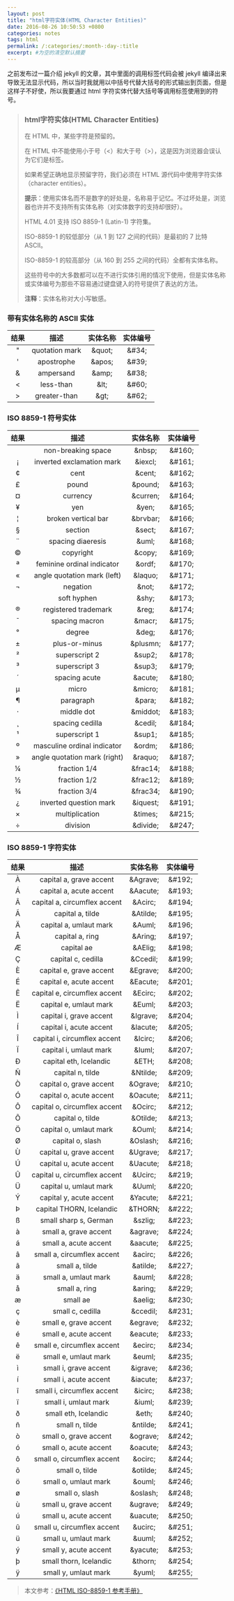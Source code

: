 ```yaml
---
layout: post
title: "html字符实体(HTML Character Entities)"
date: 2016-08-26 10:50:53 +0800
categories: notes
tags: html
permalink: /:categories/:month-:day-:title
excerpt: #为空的清空默认摘要
---
```

之前发布过一篇介绍 jekyll 的文章，其中里面的调用标签代码会被 jekyll 编译出来导致无法显示代码，所以当时我就用以中括号代替大括号的形式输出到页面，但是这样子不好使，所以我要通过 html 字符实体代替大括号等调用标签使用到的符号。

>### html字符实体(HTML Character Entities)
>在 HTML 中，某些字符是预留的。
>
>在 HTML 中不能使用小于号（<）和大于号（>），这是因为浏览器会误认为它们是标签。
>
>如果希望正确地显示预留字符，我们必须在 HTML 源代码中使用字符实体（character entities）。
>
>**提示**：使用实体名而不是数字的好处是，名称易于记忆。不过坏处是，浏览器也许并不支持所有实体名称（对实体数字的支持却很好）。
>
>HTML 4.01 支持 ISO 8859-1 (Latin-1) 字符集。
>
>ISO-8859-1 的较低部分（从 1 到 127 之间的代码）是最初的 7 比特 ASCII。
>
>ISO-8859-1 的较高部分（从 160 到 255 之间的代码）全都有实体名称。
>
>这些符号中的大多数都可以在不进行实体引用的情况下使用，但是实体名称或实体编号为那些不容易通过键盘键入的符号提供了表达的方法。
>
>**注释**：实体名称对大小写敏感。

### 带有实体名称的 ASCII 实体

|结果  |描述          |实体名称    |实体编号    |
|:----:|:------------:|:----------:|:----------:|
|"     |quotation mark|&amp;quot;  |&amp;#34;   |
|'     |apostrophe    |&amp;apos;  |&amp;#39;   |
|&     |ampersand     |&amp;amp;   |&amp;#38;   |
|<     |less-than     |&amp;lt;    |&amp;#60;   |
|>     |greater-than  |&amp;gt;    |&amp;#62;   |

### ISO 8859-1 符号实体

|结果  |描述                         |实体名称     |实体编号   |
|:----:|:---------------------------:|:-----------:|:---------:|
|      |non-breaking space           |&amp;nbsp;   |&amp;#160; |
|¡     |inverted exclamation mark    |&amp;iexcl;  |&amp;#161; |
|¢     |cent                         |&amp;cent;   |&amp;#162; |
|£     |pound                        |&amp;pound;  |&amp;#163; |
|¤     |currency                     |&amp;curren; |&amp;#164; |
|¥     |yen                          |&amp;yen;    |&amp;#165; |
|¦     |broken vertical bar          |&amp;brvbar; |&amp;#166; |
|§     |section                      |&amp;sect;   |&amp;#167; |
|¨     |spacing diaeresis            |&amp;uml;    |&amp;#168; |
|©     |copyright                    |&amp;copy;   |&amp;#169; |
|ª     |feminine ordinal indicator   |&amp;ordf;   |&amp;#170; |
|«     |angle quotation mark (left)  |&amp;laquo;  |&amp;#171; |
|¬     |negation                     |&amp;not;    |&amp;#172; |
|      |soft hyphen                  |&amp;shy;    |&amp;#173; |
|®     |registered trademark         |&amp;reg;    |&amp;#174; |
|¯     |spacing macron               |&amp;macr;   |&amp;#175; |
|°     |degree                       |&amp;deg;    |&amp;#176; |
|±     |plus-or-minus                |&amp;plusmn; |&amp;#177; |
|²     |superscript 2                |&amp;sup2;   |&amp;#178; |
|³     |superscript 3                |&amp;sup3;   |&amp;#179; |
|´     |spacing acute                |&amp;acute;  |&amp;#180; |
|µ     |micro                        |&amp;micro;  |&amp;#181; |
|¶     |paragraph                    |&amp;para;   |&amp;#182; |
|·     |middle dot                   |&amp;middot; |&amp;#183; |
|¸     |spacing cedilla              |&amp;cedil;  |&amp;#184; |
|¹     |superscript 1                |&amp;sup1;   |&amp;#185; |
|º     |masculine ordinal indicator  |&amp;ordm;   |&amp;#186; |
|»     |angle quotation mark (right) |&amp;raquo;  |&amp;#187; |
|¼     |fraction 1/4                 |&amp;frac14; |&amp;#188; |
|½     |fraction 1/2                 |&amp;frac12; |&amp;#189; |
|¾     |fraction 3/4                 |&amp;frac34; |&amp;#190; |
|¿     |inverted question mark       |&amp;iquest; |&amp;#191; |
|×     |multiplication               |&amp;times;  |&amp;#215; |
|÷     |division                     |&amp;divide; |&amp;#247; |

### ISO 8859-1 字符实体

|结果 |描述                          |实体名称      |实体编号  |
|:---:|:----------------------------:|:------------:|:--------:|
|À    |capital a, grave accent       |&amp;Agrave;  |&amp;#192;|
|Á    |capital a, acute accent       |&amp;Aacute;  |&amp;#193;|
|Â    |capital a, circumflex accent  |&amp;Acirc;   |&amp;#194;|
|Ã    |capital a, tilde              |&amp;Atilde;  |&amp;#195;|
|Ä    |capital a, umlaut mark        |&amp;Auml;    |&amp;#196;|
|Å    |capital a, ring               |&amp;Aring;   |&amp;#197;|
|Æ    |capital ae                    |&amp;AElig;   |&amp;#198;|
|Ç    |capital c, cedilla            |&amp;Ccedil;  |&amp;#199;|
|È    |capital e, grave accent       |&amp;Egrave;  |&amp;#200;|
|É    |capital e, acute accent       |&amp;Eacute;  |&amp;#201;|
|Ê    |capital e, circumflex accent  |&amp;Ecirc;   |&amp;#202;|
|Ë    |capital e, umlaut mark        |&amp;Euml;    |&amp;#203;|
|Ì    |capital i, grave accent       |&amp;Igrave;  |&amp;#204;|
|Í    |capital i, acute accent       |&amp;Iacute;  |&amp;#205;|
|Î    |capital i, circumflex accent  |&amp;Icirc;   |&amp;#206;|
|Ï    |capital i, umlaut mark        |&amp;Iuml;    |&amp;#207;|
|Ð    |capital eth, Icelandic        |&amp;ETH;     |&amp;#208;|
|Ñ    |capital n, tilde              |&amp;Ntilde;  |&amp;#209;|
|Ò    |capital o, grave accent       |&amp;Ograve;  |&amp;#210;|
|Ó    |capital o, acute accent       |&amp;Oacute;  |&amp;#211;|
|Ô    |capital o, circumflex accent  |&amp;Ocirc;   |&amp;#212;|
|Õ    |capital o, tilde              |&amp;Otilde;  |&amp;#213;|
|Ö    |capital o, umlaut mark        |&amp;Ouml;    |&amp;#214;|
|Ø    |capital o, slash              |&amp;Oslash;  |&amp;#216;|
|Ù    |capital u, grave accent       |&amp;Ugrave;  |&amp;#217;|
|Ú    |capital u, acute accent       |&amp;Uacute;  |&amp;#218;|
|Û    |capital u, circumflex accent  |&amp;Ucirc;   |&amp;#219;|
|Ü    |capital u, umlaut mark        |&amp;Uuml;    |&amp;#220;|
|Ý    |capital y, acute accent       |&amp;Yacute;  |&amp;#221;|
|Þ    |capital THORN, Icelandic      |&amp;THORN;   |&amp;#222;|
|ß    |small sharp s, German         |&amp;szlig;   |&amp;#223;|
|à    |small a, grave accent         |&amp;agrave;  |&amp;#224;|
|á    |small a, acute accent         |&amp;aacute;  |&amp;#225;|
|â    |small a, circumflex accent    |&amp;acirc;   |&amp;#226;|
|ã    |small a, tilde                |&amp;atilde;  |&amp;#227;|
|ä    |small a, umlaut mark          |&amp;auml;    |&amp;#228;|
|å    |small a, ring                 |&amp;aring;   |&amp;#229;|
|æ    |small ae                      |&amp;aelig;   |&amp;#230;|
|ç    |small c, cedilla              |&amp;ccedil;  |&amp;#231;|
|è    |small e, grave accent         |&amp;egrave;  |&amp;#232;|
|é    |small e, acute accent         |&amp;eacute;  |&amp;#233;|
|ê    |small e, circumflex accent    |&amp;ecirc;   |&amp;#234;|
|ë    |small e, umlaut mark          |&amp;euml;    |&amp;#235;|
|ì    |small i, grave accent         |&amp;igrave;  |&amp;#236;|
|í    |small i, acute accent         |&amp;iacute;  |&amp;#237;|
|î    |small i, circumflex accent    |&amp;icirc;   |&amp;#238;|
|ï    |small i, umlaut mark          |&amp;iuml;    |&amp;#239;|
|ð    |small eth, Icelandic          |&amp;eth;     |&amp;#240;|
|ñ    |small n, tilde                |&amp;ntilde;  |&amp;#241;|
|ò    |small o, grave accent         |&amp;ograve;  |&amp;#242;|
|ó    |small o, acute accent         |&amp;oacute;  |&amp;#243;|
|ô    |small o, circumflex accent    |&amp;ocirc;   |&amp;#244;|
|õ    |small o, tilde                |&amp;otilde;  |&amp;#245;|
|ö    |small o, umlaut mark          |&amp;ouml;    |&amp;#246;|
|ø    |small o, slash                |&amp;oslash;  |&amp;#248;|
|ù    |small u, grave accent         |&amp;ugrave;  |&amp;#249;|
|ú    |small u, acute accent         |&amp;uacute;  |&amp;#250;|
|û    |small u, circumflex accent    |&amp;ucirc;   |&amp;#251;|
|ü    |small u, umlaut mark          |&amp;uuml;    |&amp;#252;|
|ý    |small y, acute accent         |&amp;yacute;  |&amp;#253;|
|þ    |small thorn, Icelandic        |&amp;thorn;   |&amp;#254;|
|ÿ    |small y, umlaut mark          |&amp;yuml;    |&amp;#255;|

>本文参考：[《HTML ISO-8859-1 参考手册》](http://www.w3school.com.cn/tags/html_ref_entities.html)

